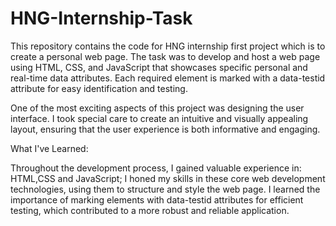 # HNG-Internship-Task
This repository contains the code for HNG internship first project which is to create a personal web page. 
The task was to develop and host a web page using HTML, CSS, and JavaScript that showcases specific personal and real-time data attributes. Each required element is marked with a data-testid attribute for easy identification and testing.

One of the most exciting aspects of this project was designing the user interface. I took special care to create an intuitive and visually appealing layout, ensuring that the user experience is both informative and engaging.

What I've Learned:

Throughout the development process, I gained valuable experience in:
HTML,CSS and JavaScript; I honed my skills in these core web development technologies, using them to structure and style the web page. I learned the importance of marking elements with data-testid attributes for efficient testing, which contributed to a more robust and reliable application.

   
    
